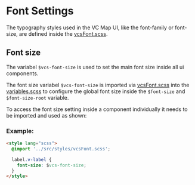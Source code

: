# Font Settings

The typography styles used in the VC Map UI, like the font-family or font-size, are defined inside the
[vcsFont.scss](/src/styles/vcsFont.scss).

## Font size

The variabel `$vcs-font-size` is used to set the main font size inside all ui components.

The font size variabel `$vcs-font-size` is imported via [vcsFont.scss](/src/styles/vcsFont.scss) into the
[variables.scss](/src/styles/variables.scss)
to configure the global font size inside the `$font-size` and `$font-size-root` variable.

To access the font size setting inside a component individually it needs to be imported and used as shown:

### Example:

```html
<style lang="scss">
  @import '../src/styles/vcsFont.scss';

  label.v-label {
    font-size: $vcs-font-size;
  }
</style>
```
